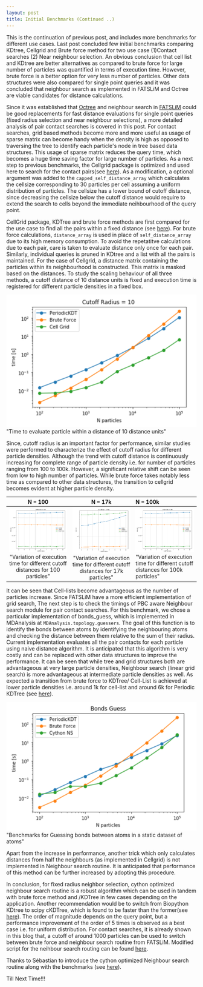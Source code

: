 ```yaml
---
layout: post
title: Initial Benchmarks (Continued ..)
---
```


This is the continuation of previous post, and includes more benchmarks for different use cases. Last post concluded few initial benchmarks comparing KDtree, Cellgrid and Brute force method for two use case (1)Contact searches (2) Near neighbour selection. An obvious conclusion that cell list and KDtree are better alternatives as compared to brute force for large number of particles was quantified in terms of execution time. However, brute force is a better option for very less number of particles. Other data structures were also compared for single point queries and it was concluded that neighbour search as implemented in FATSLiM and Octree are viable candidates for distance calculations.

Since it was established that [Octree](https://github.com/PointCloudLibrary) and neighbour search in [FATSLiM](http://fatslim.github.io/) could be good replacements for fast distance evaluations for single point queries (fixed radius selection and near neighbour selections), a more detailed analysis of pair contact searches is covered in this post. For contact searches,  grid based methods become more and more useful as usage of sparse matrix can become handy when the density is high as opposed to traversing the tree to identify each particle's node in tree based data structures. This usage of sparse matrix reduces the query time, which becomes a huge time saving factor for large number of particles. As a next step to previous benchmarks, the Cellgrid package is optimized and used here to search for the contact pairs(see [here](https://github.com/ayushsuhane/Benchmarks_Distance/blob/master/Notebooks/CellGrid_Optimization.ipynb)). As a modification, a optional argument was added to the `capped_self_distance_array` which calculates the cellsize corresponding to 30 particles per cell assuming a uniform distribution of particles. The cellsize has a lower bound of cutoff distance, since decreasing the cellsize below the cutoff distance would require to extend the search to cells beyond the immediate neihbourhood of the query point. 

CellGrid package, KDTree and brute force methods are first compared for the use case to find all the pairs within a fixed distance (see [here](https://github.com/ayushsuhane/Benchmarks_Distance/blob/master/Notebooks/BM_PairContact_MOD.ipynb)). For brute force calculations, `distance_array` is used in place of `self_distance_array` due to its high memory consumption. To avoid the repetatitve calculations due to each pair, care is taken to evaluate distance only once for each pair. Similarly, individual queries is pruned in KDtree and a list with all the pairs is maintained. For the case of Cellgrid, a distance matrix containing the particles within its neighbourhood is constructed. This matrix is masked based on the distances. To study the scaling behaviour of all three methods, a cutoff distance of 10 distance units is fixed and execution time is registered for different particle densities in a fixed box.    

![alt text](/images/090518_paircon_rad10.PNG) "Time to evaluate particle within a distance of 10 distance units"

Since, cutoff radius is an important factor for performance,  similar studies were performed to characterize the effect of cutoff radius for different particle densities. Although the trend with cutoff distance is continuously increasing for complete range of particle density i.e. for number of particles ranging from 100 to 100k. However, a significant relative shift can be seen from low to high number of particles. While brute force takes notably less time as compared to other data structures, the transition to cellgrid becomes evident at higher particle density. 

|N = 100  |    N = 17k             |  N = 100k |       
:-------------------------:|:-------------------------:|:----------------------------|
![alt text](/images/090518_paircon_n100.PNG) "Variation of execution time for different cutoff distances for 100 particles" | ![alt text](/images/090518_paircon_n17k.PNG) "Variation of execution time for different cutoff distances for 17k particles" | ![alt text](/images/090518_paircon_n100.PNG) "Variation of execution time for different cutoff distances for 100k particles"

It can be seen that Cell-lists become advantageous as the number of particles increase. Since FATSLiM have a more efficient implementation of grid search, The next step is to check the timings of PBC aware Neighbour search module for pair contact searches. For this benchmark, we chose a particular implementation of bonds_guess, which is implemented in MDAnalysis at `MDAnalysis.topology.guessers`. The goal of this function is to identify the bonds between atoms by identifying the neighbouring atoms and checking the distance between them relative to the sum of their radius. Current implementation evaluates all the pair contacts for each particle using naive distance algorithm. It is anticipated that this algorithm is very costly and can be replaced with other data structures to improve the performance. It can be seen that while tree and grid structures both are advantageous at very large particle densities, Neighbour search (linear grid search) is more advantageous at intermediate particle densities as well. As expected a transition from brute force to KDTree/ Cell-List is achieved at lower particle densities i.e. around 1k for cell-list and around 6k for Periodic KDTree (see [here](http://localhost:8888/notebooks/GuessBonds.ipynb)).

![alt text](/images/090518_bondsguess.PNG) "Benchmarks for Guessing bonds between atoms in a static dataset of atoms"

Apart from the increase in performance, another trick which only calculates distances from half the neighbours (as implemented in Cellgrid) is not implemented in Neighbour search routine. It is anticipated that performance of this method can be further increased by adopting this procedure. 

In conclusion, for fixed radius neighbor selection, cython optimized neighbour search routine is a robust algorithm which can be used in tandem with brute force method and /KDTree in few cases depending on the application. Another recommendation would be to switch from Biopython KDtree to scipy cKDTree, which is found to be faster than the former(see [here](https://github.com/ayushsuhane/Benchmarks_Distance/blob/master/Notebooks/OctreeComparison.ipynb)). The order of magnitude depends on the query point, but a performance improvement of the order of 5 times is observed as a best case i.e. for uniform distribution. For contact searches, it is already shown in this blog that, a cutoff of around 1000 particles can be used to switch between brute force and neighbour search routine from FATSLiM. Modified script for the neihbour search routing can be found [here](https://github.com/ayushsuhane/Benchmarks_Distance/blob/master/Notebooks/GuessBonds/core_ns.pyx).

Thanks to Sébastian to introduce the cython optimized Neighbour search routine along with the benchmarks (see [here](https://github.com/seb-buch/Benchmarks_Distance/blob/master/Notebooks/CythonNS.ipynb)).
 
Till Next Time!!!










